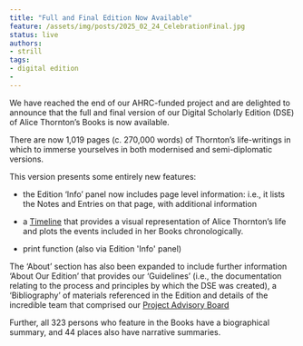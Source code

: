 ```yaml
---
title: "Full and Final Edition Now Available"
feature: /assets/img/posts/2025_02_24_CelebrationFinal.jpg
status: live
authors:
- strill
tags:
- digital edition
- 
---
```


We have reached the end of our AHRC-funded project and are delighted to announce that the full and final version of our Digital Scholarly Edition (DSE) of Alice Thornton’s Books is now available.  

There are now 1,019 pages (c. 270,000 words) of Thornton’s life-writings in which to immerse yourselves in both modernised and semi-diplomatic versions. 

This version presents some entirely new features:  

+ the Edition ‘Info’ panel now includes page level information: i.e., it lists the Notes and Entries on that page, with additional information 

+ a [Timeline](https://thornton.kdl.kcl.ac.uk/timeline/) that provides a visual representation of Alice Thornton’s life and plots the events included in her Books chronologically. 

+ print function (also via Edition 'Info' panel) 

The ‘About’ section has also been expanded to include further information ‘About Our Edition’ that provides our ‘Guidelines’ (i.e., the documentation relating to the process and principles by which the DSE was created), a ‘Bibliography’ of materials referenced in the Edition and details of the incredible team that comprised our [Project Advisory Board](https://thornton.kdl.kcl.ac.uk/about/)

Further, all 323 persons who feature in the Books have a biographical summary, and 44 places also have narrative summaries. 



